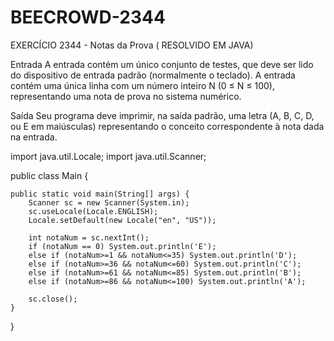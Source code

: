 # BEECROWD-2344
EXERCÍCIO 2344 - Notas da Prova ( RESOLVIDO EM JAVA)

Entrada
A entrada contém um único conjunto de testes, que deve ser lido do dispositivo de entrada padrão (normalmente o teclado). A entrada contém uma única linha com um número inteiro N (0 ≤ N ≤ 100), representando uma nota de prova no sistema numérico.

Saída
Seu programa deve imprimir, na saída padrão, uma letra (A, B, C, D, ou E em maiúsculas) representando o conceito correspondente à nota dada na entrada.

import java.util.Locale;
import java.util.Scanner;

public class Main {

	public static void main(String[] args) {
		Scanner sc = new Scanner(System.in);
		sc.useLocale(Locale.ENGLISH);
		Locale.setDefault(new Locale("en", "US"));
		
		int notaNum = sc.nextInt();
		if (notaNum == 0) System.out.println('E');
		else if (notaNum>=1 && notaNum<=35) System.out.println('D');
		else if (notaNum>=36 && notaNum<=60) System.out.println('C');
		else if (notaNum>=61 && notaNum<=85) System.out.println('B');
		else if (notaNum>=86 && notaNum<=100) System.out.println('A');
				
		sc.close();
	}
}
